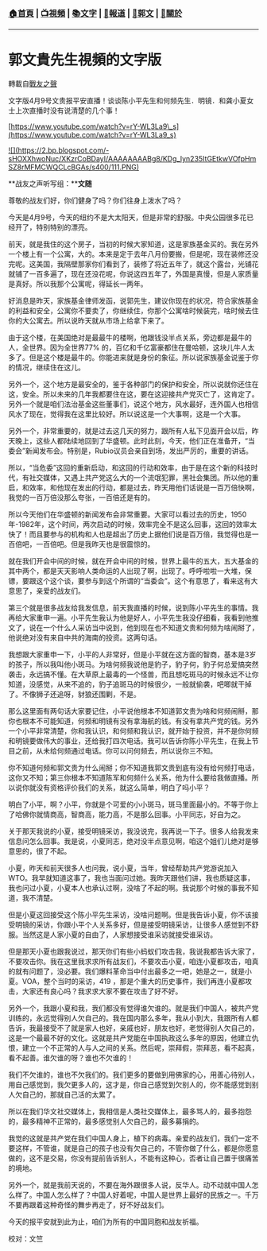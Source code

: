 ###  [:house:首頁](https://github.com/ourhimalayas/home) | [:tv:視頻](https://github.com/ourhimalayas/videos) | [:books:文字](https://github.com/ourhimalayas/txt) | [:newspaper:報道](https://github.com/ourhimalayas/news) | [:eagle:郭文](https://github.com/ourhimalayas/guomedia) | [:pray:關於](https://github.com/ourhimalayas/home/tree/master/about)
---
# 郭文貴先生視頻的文字版
轉載自[戰友之聲](http://littleantvoice.blogspot.com)

文字版4月9号文贵报平安直播！谈谈陈小平先生和何频先生．明镜．和龚小夏女士上次直播时没有说清楚的几个事！


[https://www.youtube.com/watch?v=rY-WL3La9\_s](https://www.youtube.com/watch?v=rY-WL3La9_s)




[!\[\](https://2.bp.blogspot.com/-sHOXXhwoNuc/XKzrCoBDayI/AAAAAAAABg8/KDg_Iyn235ItGEtkwVOfpHmSZ8rMFMCWQCLcBGAs/s400/111.PNG)](https://2.bp.blogspot.com/-sHOXXhwoNuc/XKzrCoBDayI/AAAAAAAABg8/KDg_Iyn235ItGEtkwVOfpHmSZ8rMFMCWQCLcBGAs/s1600/111.PNG)







**战友之声听写组：****文随 &nbsp;&nbsp;&nbsp;&nbsp;&nbsp;**


尊敬的战友们好，你们健身了吗？你们往身上泼水了吗？


今天是4月9号，今天的纽约不是大太阳天，但是非常的舒服。中央公园很多花已经开了，特别特别的漂亮。


前天，就是我住的这个房子，当初的时候大家知道，这是家族基金买的。我在另外一个楼上有一个公寓，大的。本来是定于去年八月份要搬，但是呢，现在装修还没完呢。这美国，我隔壁那家你们看到了，装修了将近五年了，就这个露台，光铺花就铺了一百多遍了，现在还没花呢，你说这四五年了，外国是真慢，但是人家质量是真好。所以我那个公寓呢，得延长一两年。


好消息是昨天，家族基金律师发函，说郭先生，建议你现在的状况，符合家族基金的利益和安全，公寓你不要卖了，你继续住，你那个公寓啥时候装完，啥时候去住你的大公寓去。所以说昨天就从市场上给拿下来了。


由于这个楼，在美国绝对是最最牛的楼啊，他跟钱没半点关系，旁边都是最牛的人，全世界。因为全世界77% 的，百亿和千亿富豪都住在曼哈顿，这块儿牛人太多了。但是这个楼是最牛的。你能进来就是身份的象征。所以说家族基金说鉴于你的情况，继续住在这儿。


另外一个，这个地方是最安全的，鉴于各种部门的保护和安全，所以说就你还住在这，安全。所以未来的几年我都要住在这，要在这迎接共产党灭亡了，这肯定了。另外一个就是咱们法治基金这些董事们，说这个地方，风水最好，连外国人也相信风水了现在，觉得我在这里比较好。所以说这是一个大事啊，这是一个大事。


另外一个，非常重要的，就是过去这几天的努力，跟所有人私下见面开会以后，昨天晚上，这些人都陆续地回到了华盛顿。此时此刻，今天，他们正在准备开，“当委会”新闻发布会。特别是，Rubio议员会亲自到场，发出严厉的，重要的讲话。


所以，“当危委”这回的重新启动，和这回的行动和效率，由于是在这个新的科技时代，有社交媒体，又遇上共产党这么大的一个流氓犯罪，黑社会集团。所以他的重启，和效率，和他现在发出的行动，都是过去，昨天用他们话说是一百万倍快啊，我觉的一百万倍没那么夸张，一百倍还是有的。


所以今天他们在华盛顿的新闻发布会非常重要。大家可以看过去的历史，1950年-1982年，这个时间，两次启动的时候，效率完全不是这么回事，这回的效率太快了！而且要参与的机构和人也是超出了历史上据他们说是百万倍，我觉得也是一百倍吧，一百倍吧。但是我昨天也是很震惊的。


就在我们开会中间的时候，就在开会中间的时候，世界上最牛的五大，五大基金的其中两个，都是天天影响人类命运的人出现了啊，出现了。呼呼啦啦一大堆，保镖，要跟这个这个谈，要参与到这个所谓的“当委会”。这个有意思了，看来这有大意思了，亲爱的战友们。


第三个就是很多战友给我发信息，前天我直播的时候，说到陈小平先生的事情。我再给大家重申一遍。小平先生我认为他是好人，小平先生我没仔细看，我看到他推文了，说在一个什么人采访当中说到，他到现在也不知道文贵和何频为啥闹掰了，他说绝对没有来自中共的海南的投资。这两句话。


我想跟大家重申一下，小平的人非常好，但是小平就在这方面的智商，基本是3岁的孩子，所以我叫他小斑马。为啥何频我说他是豹子，豹子何，豹子何总爱搞突然袭击，永远搞不懂。在大草原上最毒的一个怪兽，而且想吃斑马的时候永远不让你知道，没感觉，从来不追的，豹子追斑马的时候很少，一般就偷袭，吧唧就干掉了。不像狮子还追呀，豺狼还围剿，不是。


那么这里面有两句话大家要记住，小平说他根本不知道郭文贵为啥和何频闹掰，那你也根本不可能知道，何频和明镜有没有拿海航的钱。有没有拿共产党的钱。另外一个小平非常清楚，你和我认识，和何频和我认识，就开始于投资，并不是你何频和明镜要做伟大的事业，还给我打四次电话。我可以告诉你陈小平先生，在我上节目之前，从未给何频通过电话。你可以问何频去，所以说你三不知。


你不知道何频和郭文贵为什么闹掰；你不知道我郭文贵到底有没有给何频打电话，这你又不知；第三你根本不知道陈军和何频什么关系，他为什么要给我做直播。所以说你就没有资格评价我们的关系，就这么简单，明白了吗小平？


明白了小平，啊？小平，你就是个可爱的小小斑马，斑马里面最小的。不等于你上了哈佛你就情商高，智商高，能力高，不是那么回事。小平同志，好自为之。


关于那天我说的小夏，接受明镜采访，我没说完，我再说一下子。很多人给我发来信息问怎么回事。我是说，小夏同志，绝对没半点意见啊，咱这个姐们儿绝对是够意思的，很了不起。


小夏，昨天和前天很多人也问我，说小夏，当年，曾经帮助共产党游说加入WTO。我早就知道这事了，我也当面问过她。我昨天跟他们讲，我也质疑这事，我也问过小夏，小夏本人也承认过啊，没啥了不起的啊。我说那个时候的事我不知道，我不清楚。


但是小夏这回接受这个陈小平先生采访，没啥问题啊。但是我告诉小夏，你不该接受明镜的采访，你跟小平个人关系多好，但是接受明镜采访，让很多人感觉到不舒服。当然这是人家小夏的自由了，人家想接受谁采访就接受谁采访。


但是那天小夏也跟我说过，那天你们有些小蚂蚁们攻击我，我说我都告诉大家了，不要攻击你。我在这里我求求所有战友们，不要攻击小夏，咱连小夏都攻击，咱真的就有问题了，没必要。我们爆料革命当中付出最多之一吧，她是之一，就是小夏。VOA，整个当时的采访，419 ，那是个重大的历史事件，我们再连小夏都攻击，大家还有良心吗？我求求大家不要在攻击了好不好。


另外一个，我跟小夏和我，我们都没有觉得谁欠谁的。就是我们中国人，被共产党训练的，永远觉得别人欠自己的。我在国内那么多年，我从小到大，我跟所有人都告诉，我最接受不了就是家人也好，亲戚也好，朋友也好，老觉得别人欠自己的，这是一个最最不好的文化。这就是共产党能在中国执政这么多年的原因，他建立仇恨，建立一个不正常的人与人之间的关系。然后呢，崇拜假，崇拜恶，看不起真，看不起善。谁欠谁的呀？谁也不欠谁的！


我们不欠谁的，谁也不欠我们的。我们更多的要做到用佛家的心，用善心待别人，用自己感觉到，我欠更多人的，这才是，你自己感觉到欠别人的，你不能感觉到别人欠自己的，那就自己活的太累了。


所以在我们华文社交媒体上，我相信是人类社交媒体上，最多骂人的，最多抱怨的，最多精神不正常的，最多感觉别人欠自己的，最多募捐的。


我觉的这就是共产党在我们中国人身上，植下的病毒。亲爱的战友们，我们一定不要这样，不管谁，就是自己的孩子也没有欠自己的，不管你做了什么，都是你愿意做的，这不是交易，你没有提前告诉别人，不能有这种心，否者让自己置于很痛苦的境地。


另外一个，就是我前天说的，不要在海外跟很多人说，反华人。动不动就中国人怎么样了。中国人怎么样了？中国人好着呢，中国人是世界上最好的民族之一。千万不要再跟着这种奇怪的舞步再走了，好不好战友们。


今天的报平安就到此为止，咱们为所有的中国同胞和战友祈福。


校对：文竺